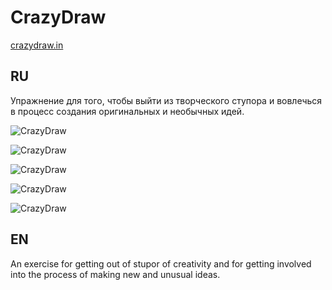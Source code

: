 # CrazyDraw

[crazydraw.in](http://crazydraw.in/)


## RU
Упражнение для того, чтобы выйти из творческого ступора и вовлечься в процесс создания оригинальных и необычных идей.

![CrazyDraw ](https://scontent-hkg3-1.xx.fbcdn.net/t31.0-8/s960x960/1961000_854094104658816_1742104493723779375_o.jpg)

![CrazyDraw ](https://scontent-hkg3-1.xx.fbcdn.net/t31.0-8/11140160_854094184658808_3855070245567986309_o.jpg)

![CrazyDraw ](https://scontent-hkg3-1.xx.fbcdn.net/t31.0-8/11134165_854094261325467_6900196081354185679_o.jpg)

![CrazyDraw ](https://scontent-hkg3-1.xx.fbcdn.net/t31.0-8/11083698_854094341325459_3109051580821771885_o.jpg)

![CrazyDraw ](https://scontent-hkg3-1.xx.fbcdn.net/t31.0-8/11136182_854094557992104_4217793701687665182_o.jpg)

## EN
An exercise for getting out of stupor of creativity and for getting involved into the process of making new and unusual ideas.
